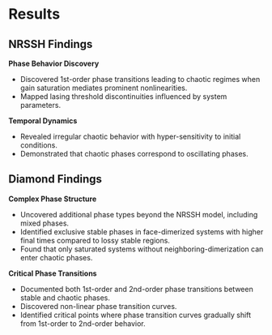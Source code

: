 # Results

## **NRSSH Findings**

**Phase Behavior Discovery**
- Discovered 1st-order phase transitions leading to chaotic regimes when gain saturation mediates prominent nonlinearities.
- Mapped lasing threshold discontinuities influenced by system parameters.

**Temporal Dynamics**
- Revealed irregular chaotic behavior with hyper-sensitivity to initial conditions.
- Demonstrated that chaotic phases correspond to oscillating phases.

## **Diamond Findings**

**Complex Phase Structure**
- Uncovered additional phase types beyond the NRSSH model, including mixed phases.
- Identified exclusive stable phases in face-dimerized systems with higher final times compared to lossy stable regions.
- Found that only saturated systems without neighboring-dimerization can enter chaotic phases.

**Critical Phase Transitions**
- Documented both 1st-order and 2nd-order phase transitions between stable and chaotic phases.
- Discovered non-linear phase transition curves.
- Identified critical points where phase transition curves gradually shift from 1st-order to 2nd-order behavior.
